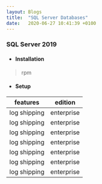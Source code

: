 ```yaml
---
layout: Blogs 
title:  "SQL Server Databases"
date:   2020-06-27 10:41:39 +0100
---
```


### SQL Server 2019 

* #### Installation
> rpm
* #### Setup


features | edition 
------ | -----
log shipping | enterprise
log shipping | enterprise
log shipping | enterprise
log shipping | enterprise
log shipping | enterprise
log shipping | enterprise
log shipping | enterprise





